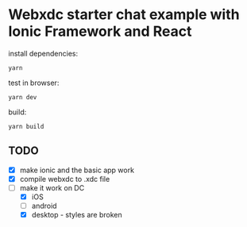 # Webxdc starter chat example with Ionic Framework and React


install dependencies:
```
yarn
```

test in browser:
```
yarn dev
```

build:
```
yarn build
```


## TODO
- [X] make ionic and the basic app work
- [X] compile webxdc to .xdc file
- [ ] make it work on DC
    - [X] iOS
    - [ ] android
    - [X] desktop - styles are broken